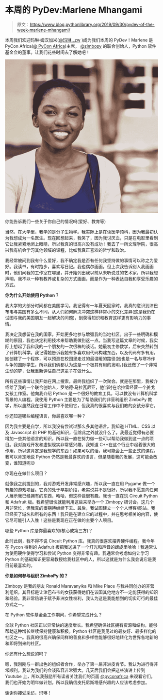 # 本周的 PyDev:Marlene Mhangami

> 原文：<https://www.blog.pythonlibrary.org/2019/09/30/pydev-of-the-week-marlene-mhangami/>

本周我们欢迎玛琳·姆汉加米([@玛琳 _zw](https://twitter.com/marlene_zw) )成为我们本周的 PyDev！Marlene 是 PyCon Africa([@ PyCon Africa](https://twitter.com/pyconafrica))主席， [@zimbopy](https://twitter.com/zimbopy) 的联合创始人，Python 软件基金会的董事。让我们花些时间去了解她吧！

![Marlene Mhangami](img/df77c258b4b7c549544b80310f7627a7.png)

你能告诉我们一些关于你自己的情况吗(爱好、教育等)

当然，在大学里，我学的是分子生物学。我实际上是在读医学预科，因为我最初认为我想成为一名医生。现在回想起来，我笑了，因为我讨厌血，只是在电影里看到它让我紧紧地闭上眼睛，所以我真的很高兴没有成功！我去了一所文理学院，很高兴我有机会学习其他领域的课程，比如我真正喜欢的哲学和政治。

我经常被问到我有什么爱好，我不确定我是否有任何我坚持做的事情可以称之为爱好。我读书，有时跑步，喜欢写日记。我也偶尔画画，但上次我告诉别人我画画时，他们问我的工作室在哪里，并开始列出我以前从未听说过的艺术家，所以我想声明，我不以一种有教养或复杂的方式画画，而是作为一种表达自我和享受乐趣的方式。

**你为什么开始使用 Python？**

我大学的大部分时间都在美国学习。我记得有一年夏天回家时，我真的意识到津巴布韦与美国有多么不同，从人们如何解决冲突这样非常小的文化差异(这是我仍在试图与我的美国朋友一起解决的问题)，到获得知识和教育这样更有影响力的事情。

我决定我想留在我的国家，开始更多地参与增强我的当地社区。出于一些明确和模糊的原因，我也决定利用技术来帮助我做到这一点。当我写这篇文章的时候，我实际上想起了我和我的一个朋友的一次很棒的谈话。她最初主修数学，后来突然转到了计算机科学。我记得她告诉我她有多喜欢用代码构建东西，以及代码有多有用。她创建了一个程序，可以预测在校园里走过的最温暖的路径(她也是一名与寒冷作斗争的国际学生，所以我们俩都认为这是一个极其有用的发明。)我还做了一个非常生动的梦，让我重新评估自己这辈子在做什么。

所有这些事情让我开始在网上搜索，最终我组织了一次聚会。就是在那里，我被介绍给了我的一个联合创始人，罗纳德·马拉瓦尼亚，他当时在哈拉雷经营一个姜戈女孩工作室。他向我介绍 Python 是一个很好的教育工具，可以教没有计算机科学背景的人编程。我使用 Python 主要是为了帮助我们的非营利组织 ZimboPy 教学，所以虽然我在日常工作中不使用它，但我真的很喜欢与我们教的女孩分享它。

你还知道哪些编程语言，你最喜欢哪一种？

因为我主要是自学，所以我没有尝试过那么多其他语言。我知道 HTML、CSS 以及 Javascript 和 PHP 的基础知识，但除此之外就没什么了。我最近觉得有必要增加一些其他语言的知识，所以我一直在努力做一些可以帮助我做到这一点的项目。我对游戏开发和虚拟现实非常感兴趣，我知道 C++在这个行业中起着很大的作用，所以这肯定是我想学的东西！如果可以的话，我可能会上一些正式的课程。我可以肯定地说 Python 仍然是我最喜欢的语言，但是随着我的发展，这可能会改变，谁知道呢😉

你现在在做什么项目？

就像我之前提到的，我对游戏开发非常感兴趣，所以我一直在用 Pygame 做一个有趣的游戏项目。它真的处于早期阶段，老实说并不是很好，所以我不愿意向任何人展示我已经拥有的东西，哈哈，但这样做很有趣。我也一直在玩 Circuit Python 和 Adafruit 板。我希望很快就能利用这些来举办一个 Zimbopy 研讨会。这几个月非常忙，但我真的很期待继续下去。最后，我试图建立一个个人博客/网站。我已经买了域名和所有的东西！我只是在建立它的过程中，并在思考相关的内容，使它尽可能引人入胜！这些是我现在正在做的主要个人项目。

哪些 Python 库是你最喜欢的(核心或第三方)？

此时此刻，我不得不说 Circuit Python 库。我真的很喜欢摆弄硬件编程。我今年在 Pycon 得到的 Adafruit 板把我送进了一个灯光和声音的螺旋里哈哈！我通常认为使用硬件使得学习和尝试 Python 变得非常有趣。我通常会考虑如何让学习 Python 的基础知识更容易教授给我社区中的人，所以这就是为什么我会说它是我目前最喜欢的。

**你是如何参与组织 ZimboPy 的？**

Zimbopy 是我的朋友 Ronald Maravanyika 和 Mike Place 与我共同创办的非营利组织。其目标是让津巴布韦的女孩获得她们在该国其他地方不一定能获得的知识和经验。我非常热衷于赋予非洲女性权利，我认为这是我能想到的切实可行的最佳方式之一。

在 Python 软件基金会工作期间，你希望完成什么？

全球 Python 社区正以异常快的速度增长。我希望确保社区拥有资源和结构，能够帮助这种增长继续保持健康和积极。Python 社区是我见过的最友好、最多样化的社区之一。我真的很高兴确保同样的善良和多样性能够很好地转化为世界各地新的和即将到来的社区。

你还有什么想说的吗？

嗯，我刚刚与一群出色的组织者合作，举办了第一届非洲皮肯节。我认为进行得非常顺利，我认为我们的会谈阵容非常强大。几天后我们会把这些演讲上传到 Youtube 上，所以我鼓励所有读者关注我们的页面 [@pyconafrica](https://twitter.com/pyconafrica) 来观看它们。我们也开始为明年做计划，所以我确信皮托尼斯塔感兴趣的人应该考虑参加。

谢谢你接受采访，玛琳！